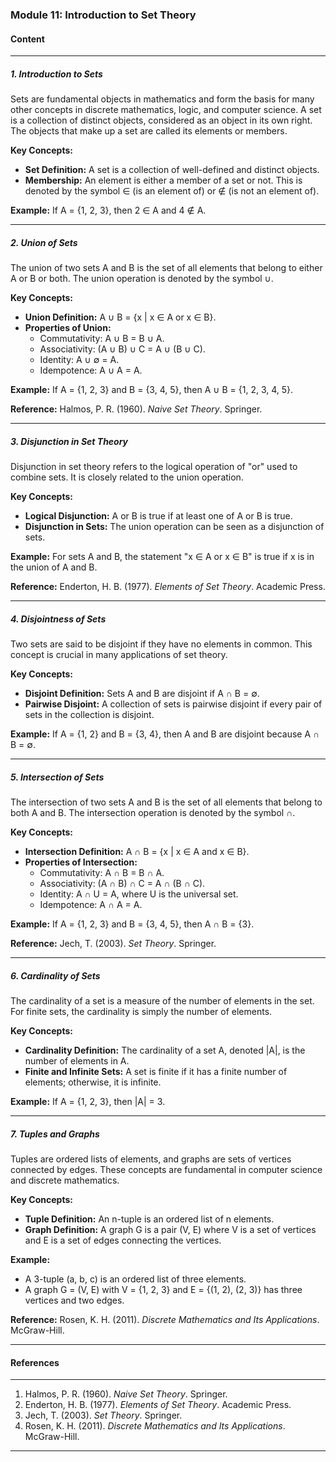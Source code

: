 ### Module 11: Introduction to Set Theory

#### Content

---

##### 1. Introduction to Sets

Sets are fundamental objects in mathematics and form the basis for many other concepts in discrete mathematics, logic, and computer science. A set is a collection of distinct objects, considered as an object in its own right. The objects that make up a set are called its elements or members.

**Key Concepts:**

- **Set Definition:** A set is a collection of well-defined and distinct objects.
- **Membership:** An element is either a member of a set or not. This is denoted by the symbol ∈ (is an element of) or ∉ (is not an element of).

**Example:**
If A = {1, 2, 3}, then 2 ∈ A and 4 ∉ A.

---

##### 2. Union of Sets

The union of two sets A and B is the set of all elements that belong to either A or B or both. The union operation is denoted by the symbol ∪.

**Key Concepts:**

- **Union Definition:** A ∪ B = {x | x ∈ A or x ∈ B}.
- **Properties of Union:**
  - Commutativity: A ∪ B = B ∪ A.
  - Associativity: (A ∪ B) ∪ C = A ∪ (B ∪ C).
  - Identity: A ∪ ∅ = A.
  - Idempotence: A ∪ A = A.

**Example:**
If A = {1, 2, 3} and B = {3, 4, 5}, then A ∪ B = {1, 2, 3, 4, 5}.

**Reference:**
Halmos, P. R. (1960). _Naive Set Theory_. Springer.

---

##### 3. Disjunction in Set Theory

Disjunction in set theory refers to the logical operation of "or" used to combine sets. It is closely related to the union operation.

**Key Concepts:**

- **Logical Disjunction:** A or B is true if at least one of A or B is true.
- **Disjunction in Sets:** The union operation can be seen as a disjunction of sets.

**Example:**
For sets A and B, the statement "x ∈ A or x ∈ B" is true if x is in the union of A and B.

**Reference:**
Enderton, H. B. (1977). _Elements of Set Theory_. Academic Press.

---

##### 4. Disjointness of Sets

Two sets are said to be disjoint if they have no elements in common. This concept is crucial in many applications of set theory.

**Key Concepts:**

- **Disjoint Definition:** Sets A and B are disjoint if A ∩ B = ∅.
- **Pairwise Disjoint:** A collection of sets is pairwise disjoint if every pair of sets in the collection is disjoint.

**Example:**
If A = {1, 2} and B = {3, 4}, then A and B are disjoint because A ∩ B = ∅.

---

##### 5. Intersection of Sets

The intersection of two sets A and B is the set of all elements that belong to both A and B. The intersection operation is denoted by the symbol ∩.

**Key Concepts:**

- **Intersection Definition:** A ∩ B = {x | x ∈ A and x ∈ B}.
- **Properties of Intersection:**
  - Commutativity: A ∩ B = B ∩ A.
  - Associativity: (A ∩ B) ∩ C = A ∩ (B ∩ C).
  - Identity: A ∩ U = A, where U is the universal set.
  - Idempotence: A ∩ A = A.

**Example:**
If A = {1, 2, 3} and B = {3, 4, 5}, then A ∩ B = {3}.

**Reference:**
Jech, T. (2003). _Set Theory_. Springer.

---

##### 6. Cardinality of Sets

The cardinality of a set is a measure of the number of elements in the set. For finite sets, the cardinality is simply the number of elements.

**Key Concepts:**

- **Cardinality Definition:** The cardinality of a set A, denoted |A|, is the number of elements in A.
- **Finite and Infinite Sets:** A set is finite if it has a finite number of elements; otherwise, it is infinite.

**Example:**
If A = {1, 2, 3}, then |A| = 3.

---

##### 7. Tuples and Graphs

Tuples are ordered lists of elements, and graphs are sets of vertices connected by edges. These concepts are fundamental in computer science and discrete mathematics.

**Key Concepts:**

- **Tuple Definition:** An n-tuple is an ordered list of n elements.
- **Graph Definition:** A graph G is a pair (V, E) where V is a set of vertices and E is a set of edges connecting the vertices.

**Example:**

- A 3-tuple (a, b, c) is an ordered list of three elements.
- A graph G = (V, E) with V = {1, 2, 3} and E = {(1, 2), (2, 3)} has three vertices and two edges.

**Reference:**
Rosen, K. H. (2011). _Discrete Mathematics and Its Applications_. McGraw-Hill.

---

#### References

---

1. Halmos, P. R. (1960). _Naive Set Theory_. Springer.
2. Enderton, H. B. (1977). _Elements of Set Theory_. Academic Press.
3. Jech, T. (2003). _Set Theory_. Springer.
4. Rosen, K. H. (2011). _Discrete Mathematics and Its Applications_. McGraw-Hill.

---
